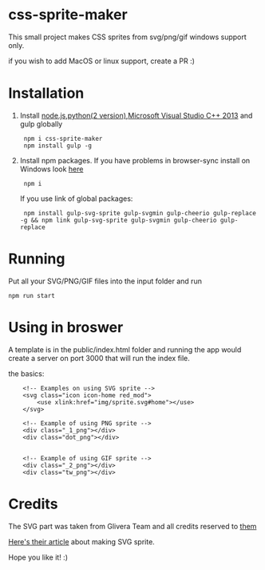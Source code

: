 # css-sprite-maker
  This small project makes CSS sprites from svg/png/gif windows support only.
  
  if you wish to add MacOS or linux support, create a PR :)

# Installation
1. Install [node.js](https://nodejs.org/),[python(2 version)](https://www.python.org/downloads/release/python-2710/),[Microsoft Visual Studio C++ 2013](https://support.microsoft.com/ru-ru/help/3179560/update-for-visual-c-2013-and-visual-c-redistributable-package) and gulp globally

		npm i css-sprite-maker
		npm install gulp -g

2. Install npm packages. If you have problems in browser-sync install on Windows look [here](http://www.browsersync.io/docs/#windows-users)

		npm i

	If you use link of global packages:

		npm install gulp-svg-sprite gulp-svgmin gulp-cheerio gulp-replace -g && npm link gulp-svg-sprite gulp-svgmin gulp-cheerio gulp-replace
    
# Running
Put all your SVG/PNG/GIF files into the input folder and run

    npm run start
    
# Using in broswer
  A template is in the public/index.html folder and running the app would create a server on port 3000 that will run the index file.
  
  the basics:
  
        <!-- Examples on using SVG sprite -->
        <svg class="icon icon-home red_mod">
            <use xlink:href="img/sprite.svg#home"></use>
        </svg>
        
        <!-- Example of using PNG sprite -->        
        <div class="_1_png"></div>
        <div class="dot_png"></div>

        
        <!-- Example of using GIF sprite -->        
        <div class="_2_png"></div>
        <div class="tw_png"></div>  


# Credits
  The SVG part was taken from Glivera Team and all credits reserved to [them](https://github.com/glivera-team/glivera-team-template)

  [Here's their article](http://glivera-team.github.io/svg/2019/03/15/svg-sprites-2.en.html) about making SVG sprite.

  Hope you like it! :)
